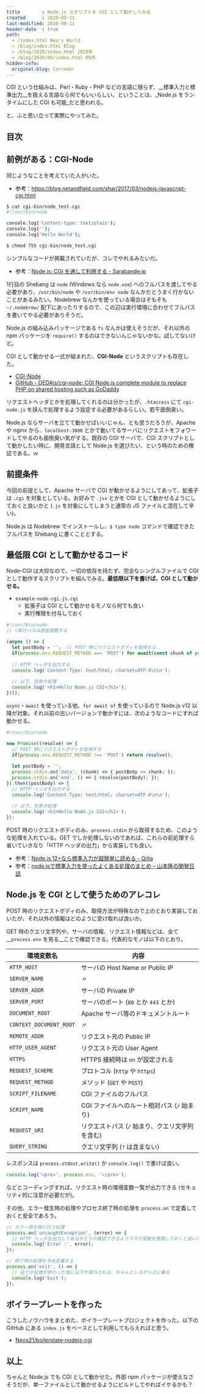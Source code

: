 ```yaml
---
title        : Node.js スクリプトを CGI として動かしてみる
created      : 2020-09-11
last-modified: 2020-09-11
header-date  : true
path:
  - /index.html Neo's World
  - /blog/index.html Blog
  - /blog/2020/index.html 2020年
  - /blog/2020/09/index.html 09月
hidden-info:
  original-blog: Corredor
---
```


CGI という仕組みは、Perl・Ruby・PHP などの言語に限らず、__標準入力と標準出力__を扱える言語なら何でもいいらしい。ということは、_Node.js をランタイムにした CGI も可能_だと思われる。

と、ふと思い立って実際にやってみた。

## 目次

## 前例がある：CGI-Node

同じようなことを考えていた人がいた。

- 参考：<https://blog.netandfield.com/shar/2017/03/nodejs-javascript-cgi.html>

```bash
$ cat cgi-bin/node_test.cgi
#!/usr/bin/node

console.log('Content-type: text/plain');
console.log('');
console.log('Hello World');

$ chmod 755 cgi-bin/node_test.cgi
```

シンプルなコードが掲載されていたが、コレでやれるみたいだ。

- 参考：[Node.js: CGI を通して利用する - Sarabande.jp](https://blog.sarabande.jp/post/163937909683)

1行目の Shebang は `node` (Windows なら `node.exe`) へのフルパスを渡してやる必要があり、`/usr/bin/node` や _`/usr/bin/env node`_ なんかだとうまく行かないことがあるみたい。Nodebrew なんかを使っている場合はそもそも `~/.nodebrew/` 配下にあったりするので、この辺は実行環境に合わせてフルパスを書いてやる必要がありそうだ。

Node.js の組み込みパッケージである `fs` なんかは使えそうだが、それ以外の npm パッケージを `require()` するのはできないんじゃないかな。試してないけど。

CGI として動かせる一式が組まれた、__CGI-Node__ というスクリプトも存在した。

- [CGI-Node](http://www.cgi-node.org/)
- [GitHub - DEDAjs/cgi-node: CGI Node.js complete module to replace PHP on shared hosting such as GoDaddy](https://github.com/DEDAjs/cgi-node)

リクエストヘッダとかを処理してくれるのは分かったが、`.htaccess` にて `cgi-node.js` を挟んで処理するよう設定する必要があるらしい。若干面倒臭い。

Node.js ならサーバを立てて動かせばいいじゃん、とも思うだろうが、Apache や nginx から、`localhost:3000` とかで動いてるサーバにリクエストをフォワードしてやるのも面倒臭い気がする。既存の CGI サーバで、CGI スクリプトとして動かしたい時に、開発言語として Node.js を選びたい、という時のための検証である。ｗ

## 前提条件

今回の前提として、Apache サーバで CGI が動かせるようにしてあって、拡張子は `.cgi` を対象としている。お好みで `.jss` とかを CGI として動かせるようにしておくと良いかと (`.js` を対象にしてしまうと通常の JS ファイルと混在して辛い)。

Node.js は Nodebrew でインストールし、`$ type node` コマンドで確認できたフルパスを Shebang に書くこととする。

## 最低限 CGI として動かせるコード

Node-CGI は大仰なので、一切の依存を持たず、完全なシングルファイルで CGI として動作するスクリプトを組んでみる。__最低限以下を書けば、CGI として動かせる。__

- `example-node-cgi.js.cgi`
  - 拡張子は CGI として動かせるモノなら何でも良い
  - 実行権限を付与しておく

```javascript
#!/usr/bin/node
// ↑実行パスは適宜調整する

(async () => {
  let postBody = '';  // POST 時にリクエストボディを取得する
  if(process.env.REQUEST_METHOD === 'POST') for await(const chunk of process.stdin) postBody += chunk;
  
  // HTTP ヘッダを出力する
  console.log('Content-Type: text/html; charset=UTF-8\n\n');
  
  // 以下、任意の処理
  console.log('<h1>Hello Node.js CGI</h1>');
})();
```

`async`・`await` を使っている他、`for await of` を使っているので Node.js v12 以降が対象。それ以前の古いバージョンで動かすには、次のようなコードにすれば動かせる。

```javascript
#!/usr/bin/node

new Promise((resolve) => {
  // POST 時にリクエストボディを取得する
  if(process.env.REQUEST_METHOD !== 'POST') return resolve();
  
  let postBody = '';
  process.stdin.on('data', (chunk) => { postBody += chunk; });
  process.stdin.on('end', () => { resolve(postBody); });
}).then((postBody) => {
  // HTTP ヘッダを出力する
  console.log('Content-Type: text/html; charset=UTF-8\n\n');
  
  // 以下、任意の処理
  console.log('<h1>Hello Node.js CGI</h1>');
});
```

POST 時のリクエストボディのみ、`process.stdin` から取得するため、このような処理を入れている。GET でしか処理しないのであれば、これらの前処理すら省いていきなり「HTTP ヘッダの出力」から実装しても良い。

- 参考：[Node.js 12+なら標準入力が超簡単に読める - Qiita](https://qiita.com/naokikimura/items/ffcac9ee68c7ca6f2f13)
- 参考：[node.jsで標準入力を使ったよくある処理のまとめ – 山本隆の開発日誌](https://www.gesource.jp/weblog/?p=8289)

## Node.js を CGI として使うためのアレコレ

POST 時のリクエストボディのみ、取得方法が特殊なので上のとおり実装しておいたが、それ以外の情報はどのように受け取れば良いか。

GET 時のクエリ文字列や、サーバの情報、リクエスト情報などは、全て __`process.env` を見る__ことで確認できる。代表的なモノは以下のとおり。

| 環境変数名              | 内容                                            |
|-------------------------|-------------------------------------------------|
| `HTTP_HOST`             | サーバの Host Name or Public IP                 |
| `SERVER_NAME`           | 〃                                              |
| `SERVER_ADDR`           | サーバの Private IP                             |
| `SERVER_PORT`           | サーバのポート (`80` とか `443` とか)           |
| `DOCUMENT_ROOT`         | Apache サーバ等のドキュメントルート             |
| `CONTEXT_DOCUMENT_ROOT` | 〃                                              |
| `REMOTE_ADDR`           | リクエスト元の Public IP                        |
| `HTTP_USER_AGENT`       | リクエスト元の User Agent                       |
| `HTTPS`                 | HTTPS 接続時は `on` が設定される                |
| `REQUEST_SCHEME`        | プロトコル (`http` や `https`)                  |
| `REQUEST_METHOD`        | メソッド (`GET` や `POST`)                      |
| `SCRIPT_FILENAME`       | CGI ファイルのフルパス                          |
| `SCRIPT_NAME`           | CGI ファイルへのルート相対パス (`/` 始まり)     |
| `REQUEST_URI`           | リクエストパス (`/` 始まり、クエリ文字列を含む) |
| `QUERY_STRING`          | クエリ文字列 (`?` は含まない)                   |

レスポンスは `process.stdout.write()` か `console.log()` で書けば良い。

```javascript
console.log('<pre>', process.env, '</pre>');
```

などとコーディングすれば、リクエスト時の環境変数一覧が出力できる (セキュリティ的に注意が必要だが)。

その他、エラー発生時の処理やプロセス終了時の処理を `process.on` で定義しておくと安全であろう。

```javascript
// エラー発生時に行う処理
process.on('uncaughtException', (error) => {
  // HTTP ヘッダを出力してあるかどうか確認できるようフラグ変数を管理しておくと良いだろう
  console.log('Error :', error);
});

// 終了時の処理を予め定義する
process.on('exit', () => {
  // 全ての処理が終わった後に以下が実行される。ちゃんとレスポンスに乗る
  console.log('Exit');
});
```

## ボイラープレートを作った

こうしたノウハウをまとめた、ボイラープレートプロジェクトを作った。以下の GitHub にある `index.js` をベースとして利用してもらえればと思う。

- [Neos21/boilerplate-nodejs-cgi](https://github.com/Neos21/boilerplate-nodejs-cgi)

## 以上

ちゃんと Node.js でも CGI として動かせた。外部 npm パッケージが使えなさそうだが、単一ファイルとして動かせるようにビルドしてやればイケるかも？
